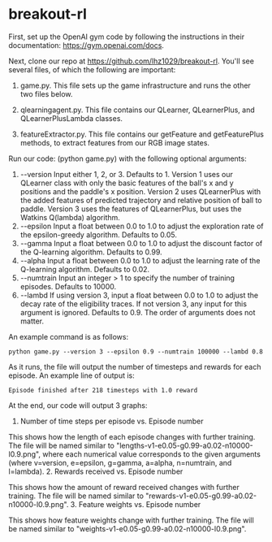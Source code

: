 # breakout-rl

First, set up the OpenAI gym code by following the instructions in their documentation: https://gym.openai.com/docs.

Next, clone our repo at https://github.com/lhz1029/breakout-rl. You'll see several files, of which the following are important:

1. game.py. This file sets up the game infrastructure and runs the other two files below.

2. qlearningagent.py. This file contains our QLearner, QLearnerPlus, and QLearnerPlusLambda classes.

3. featureExtractor.py. This file contains our getFeature and getFeaturePlus methods, to extract features from our RGB image states.

Run our code: (python game.py) with the following optional arguments:

1. --version
    Input either 1, 2, or 3. Defaults to 1.
    Version 1 uses our QLearner class with only the basic features of the ball's x and y positions and the paddle's x position. Version 2 uses QLearnerPlus with the added features of predicted trajectory and relative position of ball to paddle. Version 3 uses the features of QLearnerPlus, but uses the Watkins Q(lambda) algorithm.
2. --epsilon
    Input a float between 0.0 to 1.0 to adjust the exploration rate of the epsilon-greedy algorithm. Defaults to 0.05.
3. --gamma
    Input a float between 0.0 to 1.0 to adjust the discount factor of the Q-learning algorithm. Defaults to 0.99.
4. --alpha
    Input a float between 0.0 to 1.0 to adjust the learning rate of the Q-learning algorithm. Defaults to 0.02.
5. --numtrain
    Input an integer $>$ 1 to specify the number of training episodes. Defaults to 10000.
6. --lambd
    If using version 3, input a float between 0.0 to 1.0 to adjust the decay rate of the eligibility traces. If not version 3, any input for this argument is ignored. Defaults to 0.9.
The order of arguments does not matter.

An example command is as follows:
```
python game.py --version 3 --epsilon 0.9 --numtrain 100000 --lambd 0.8
```

As it runs, the file will output the number of timesteps and rewards for each episode. An example line of output is:
```
Episode finished after 218 timesteps with 1.0 reward
```

At the end, our code will output 3 graphs:

1. Number of time steps per episode vs. Episode number

This shows how the length of each episode changes with further training. The file will be named similar to "lengths-v1-e0.05-g0.99-a0.02-n10000-l0.9.png", where each numerical value corresponds to the given arguments (where v=version, e=epsilon, g=gamma, a=alpha, n=numtrain, and l=lambda).
2. Rewards received vs. Episode number

This shows how the amount of reward received changes with further training. The file will be named similar to "rewards-v1-e0.05-g0.99-a0.02-n10000-l0.9.png".
3. Feature weights vs. Episode number

This shows how feature weights change with further training. The file will be named similar to "weights-v1-e0.05-g0.99-a0.02-n10000-l0.9.png".
